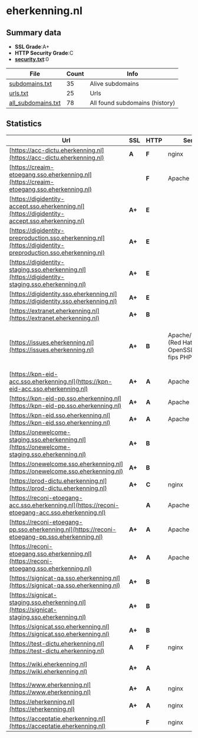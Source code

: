 

# eherkenning.nl
## Summary data


 - **SSL Grade**:A+
 - **HTTP Security Grade**:C
 - **[security.txt](https://www.digitaleoverheid.nl/nieuws/standaard-security-txt-nu-verplicht-voor-overheid/)**:0


| File       | Count | Info |
|------------|-------|------|
|[subdomains.txt](/data/eherkenning.nl/subdomains.txt)|35|Alive subdomains|
|[urls.txt](/data/eherkenning.nl/urls.txt)|25|Urls|
|[all_subdomains.txt](/data/eherkenning.nl/all_subdomains.txt)|78|All found subdomains (history)|


## Statistics


| Url | SSL | HTTP | Server | Cookie | HSTS | CORS | CTO | CSP | XFO | XXP | RP |FP| Tech |Title |
|--------|-------|-------|------|------|------|------|------|------|------|------|------|------|------|------|
|[https://acc-dictu.eherkenning.nl](https://acc-dictu.eherkenning.nl)| **A**| **F**|nginx| | | | | | | | :white_check_mark: | |Basic Nginx|401 Authorizatio...|
|[https://creaim-etoegang.sso.eherkenning.nl](https://creaim-etoegang.sso.eherkenning.nl)| | **F**|Apache| | | | | | | | :white_check_mark: | |Apache HTTP Server HSTS|KPN IDentity Ser...|
|[https://digidentity-accept.sso.eherkenning.nl](https://digidentity-accept.sso.eherkenning.nl)| **A+**| **E**|| | | | | | | | :white_check_mark: | |HSTS||
|[https://digidentity-preproduction.sso.eherkenning.nl](https://digidentity-preproduction.sso.eherkenning.nl)| **A+**| **E**|| | | | | | | | :white_check_mark: | |HSTS||
|[https://digidentity-staging.sso.eherkenning.nl](https://digidentity-staging.sso.eherkenning.nl)| **A+**| **E**|| | | | | | | | :white_check_mark: | |HSTS||
|[https://digidentity.sso.eherkenning.nl](https://digidentity.sso.eherkenning.nl)| **A+**| **E**|| | | | | | | | :white_check_mark: | |HSTS||
|[https://extranet.eherkenning.nl](https://extranet.eherkenning.nl)| **A+**| **B**|| |:white_check_mark: | | | | | | :white_check_mark: | |HSTS|404 Not Found|
|[https://issues.eherkenning.nl](https://issues.eherkenning.nl)| **A+**| **B**|Apache/2.4.34 (Red Hat) OpenSSL/1.0.2k-fips PHP/7.3.33|:white_check_mark: |:white_check_mark: | | |:warning: | :white_check_mark: | | :white_check_mark: | |Apache HTTP Server:2.4.34 HSTS OpenSSL:1.0.2k PHP:7.3.33 Red Hat|302 Found|
|[https://kpn-eid-acc.sso.eherkenning.nl](https://kpn-eid-acc.sso.eherkenning.nl)| **A+**| **A**|Apache| |:white_check_mark: | | | | :white_check_mark: | :white_check_mark: | :white_check_mark: | |Apache HTTP Server HSTS|KPN IDentity Ser...|
|[https://kpn-eid-pp.sso.eherkenning.nl](https://kpn-eid-pp.sso.eherkenning.nl)| **A+**| **A**|Apache| |:white_check_mark: | | | :white_check_mark:| :white_check_mark: | :white_check_mark: | :white_check_mark: | |Apache HTTP Server HSTS|KPN IDentity Ser...|
|[https://kpn-eid.sso.eherkenning.nl](https://kpn-eid.sso.eherkenning.nl)| **A+**| **A**|Apache| |:white_check_mark: | | | :white_check_mark:| :white_check_mark: | :white_check_mark: | :white_check_mark: | |Apache HTTP Server HSTS|KPN IDentity Ser...|
|[https://onewelcome-staging.sso.eherkenning.nl](https://onewelcome-staging.sso.eherkenning.nl)| **A+**| **B**|| |:white_check_mark: | | | | | | :white_check_mark: | |HSTS||
|[https://onewelcome.sso.eherkenning.nl](https://onewelcome.sso.eherkenning.nl)| **A+**| **B**|| |:white_check_mark: | | | | | | :white_check_mark: | |HSTS||
|[https://prod-dictu.eherkenning.nl](https://prod-dictu.eherkenning.nl)| **A+**| **C**|nginx| |:white_check_mark: | | | | | | :white_check_mark: | |Basic HSTS Nginx|401 Authorizatio...|
|[https://reconi-etoegang-acc.sso.eherkenning.nl](https://reconi-etoegang-acc.sso.eherkenning.nl)| | **A**|Apache| |:white_check_mark: | | | | :white_check_mark: | :white_check_mark: | :white_check_mark: | |Apache HTTP Server HSTS|Test Page for th...|
|[https://reconi-etoegang-pp.sso.eherkenning.nl](https://reconi-etoegang-pp.sso.eherkenning.nl)| **A+**| **A**|Apache| |:white_check_mark: | | | :white_check_mark:| :white_check_mark: | :white_check_mark: | :white_check_mark: | |Apache HTTP Server HSTS|Reconi IDentity...|
|[https://reconi-etoegang.sso.eherkenning.nl](https://reconi-etoegang.sso.eherkenning.nl)| **A+**| **A**|Apache| |:white_check_mark: | | | :white_check_mark:| :white_check_mark: | :white_check_mark: | :white_check_mark: | |Apache HTTP Server HSTS|CreAim IDentity...|
|[https://signicat-qa.sso.eherkenning.nl](https://signicat-qa.sso.eherkenning.nl)| **A+**| **B**|| |:white_check_mark: | | | | | | :white_check_mark: | |HSTS||
|[https://signicat-staging.sso.eherkenning.nl](https://signicat-staging.sso.eherkenning.nl)| **A+**| **B**|| |:white_check_mark: | | | | | | :white_check_mark: | |HSTS||
|[https://signicat.sso.eherkenning.nl](https://signicat.sso.eherkenning.nl)| **A+**| **B**|| |:white_check_mark: | | | | | | :white_check_mark: | |HSTS||
|[https://test-dictu.eherkenning.nl](https://test-dictu.eherkenning.nl)| **A**| **F**|nginx| | | | | | | | :white_check_mark: | |Basic Nginx|401 Authorizatio...|
|[https://wiki.eherkenning.nl](https://wiki.eherkenning.nl)| **A+**| **A**|| |:white_check_mark: | | | :white_check_mark:| :white_check_mark: | :white_check_mark: | :white_check_mark: | |Atlassian Confluence HSTS Java||
|[https://www.eherkenning.nl](https://www.eherkenning.nl)| **A+**| **A**|nginx| |:white_check_mark: | | | :white_check_mark:| :white_check_mark: | :white_check_mark: | :white_check_mark: | |Drupal:10 HSTS Nginx PHP|Redirecting to h...|
|[https://eherkenning.nl](https://eherkenning.nl)| **A+**| **A**|nginx| |:white_check_mark: | | | :white_check_mark:| :white_check_mark: | :white_check_mark: | :white_check_mark: | |Drupal:10 HSTS Nginx PHP|Redirecting to h...|
|[https://acceptatie.eherkenning.nl](https://acceptatie.eherkenning.nl)| | **F**|nginx| | | | | | | | :white_check_mark: | |Nginx||

